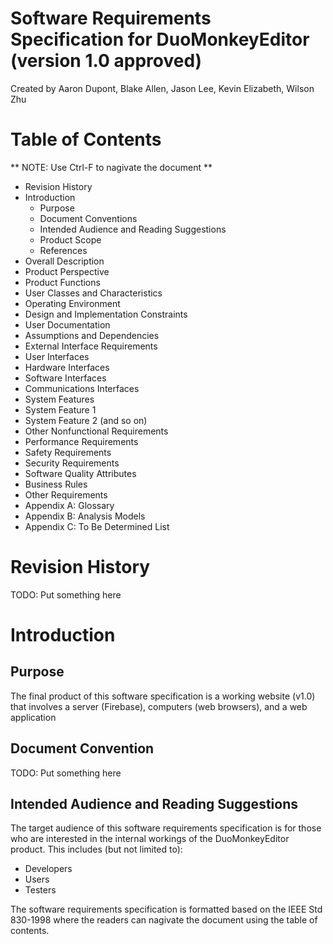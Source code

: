 Software Requirements Specification for DuoMonkeyEditor (version 1.0 approved)
==============================================================================
Created by Aaron Dupont, Blake Allen, Jason Lee, Kevin Elizabeth, Wilson Zhu

Table of Contents
=================
** NOTE: Use Ctrl-F to nagivate the document **
* Revision History  
* Introduction  
  * Purpose  
  *	Document Conventions  
  *	Intended Audience and Reading Suggestions  
  *	Product Scope  
  *	References  
*	Overall Description
  *	Product Perspective
  *	Product Functions
  *	User Classes and Characteristics
  *	Operating Environment
  *	Design and Implementation Constraints
  *	User Documentation
  *	Assumptions and Dependencies
*	External Interface Requirements
  *	User Interfaces  
  *	Hardware Interfaces  
  *	Software Interfaces  
  *	Communications Interfaces  
*	System Features
  *	System Feature 1  
  *	System Feature 2 (and so on)  
*	Other Nonfunctional Requirements
  *	Performance Requirements  
  *	Safety Requirements  
  *	Security Requirements  
  *	Software Quality Attributes  
  *	Business Rules  
*	Other Requirements
  * Appendix A: Glossary  
  * Appendix B: Analysis Models  
  * Appendix C: To Be Determined List  

Revision History
================
TODO: Put something here

Introduction
============
Purpose
-------
The final product of this software specification is a working website (v1.0) that involves a server (Firebase), computers (web browsers), and a web application

Document Convention
-------------------
TODO: Put something here

Intended Audience and Reading Suggestions
-----------------------------------------
The target audience of this software requirements specification is for those who are interested in the internal workings of the DuoMonkeyEditor product. This includes (but not limited to):
 * Developers
 * Users
 * Testers
 
The software requirements specification is formatted based on the IEEE Std 830-1998 where the readers can nagivate the document using the table of contents.
